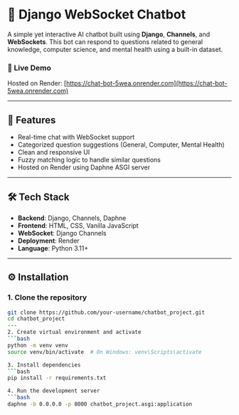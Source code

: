 # 💬 Django WebSocket Chatbot

A simple yet interactive AI chatbot built using **Django**, **Channels**, and **WebSockets**. This bot can respond to questions related to general knowledge, computer science, and mental health using a built-in dataset.

### 🚀 Live Demo
Hosted on Render: [https://chat-bot-5wea.onrender.com](https://chat-bot-5wea.onrender.com)

---

## 📌 Features

- Real-time chat with WebSocket support
- Categorized question suggestions (General, Computer, Mental Health)
- Clean and responsive UI
- Fuzzy matching logic to handle similar questions
- Hosted on Render using Daphne ASGI server

---

## 🛠️ Tech Stack

- **Backend**: Django, Channels, Daphne
- **Frontend**: HTML, CSS, Vanilla JavaScript
- **WebSocket**: Django Channels
- **Deployment**: Render
- **Language**: Python 3.11+

---

## ⚙️ Installation

### 1. Clone the repository
```bash
git clone https://github.com/your-username/chatbot_project.git
cd chatbot_project
---
2. Create virtual environment and activate
```bash
python -m venv venv
source venv/bin/activate  # On Windows: venv\Scripts\activate

3. Install dependencies
```bash
pip install -r requirements.txt

4. Run the development server
```bash
daphne -b 0.0.0.0 -p 8000 chatbot_project.asgi:application
